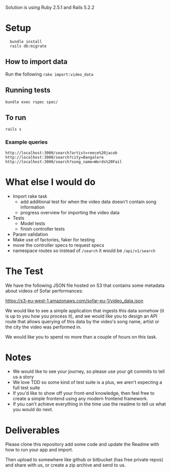 
Solution is using Ruby 2.5.1 and Rails 5.2.2

# Setup
```
  bundle install
  rails db:migrate
```


## How to import data
Run the following `rake import:video_data`

## Running tests
`bundle exec rspec spec/`

## To run
`rails s`

### Example queries
`http://localhost:3000/search?artist=reece%20jacob`  
`http://localhost:3000/search?city=Bangalore`  
`http://localhost:3000/search?song_name=Words%20Fail`

# What else I would do
- Import rake task
  - add additional test for when the video data doesn't contain song information
  - progress overview for importing the video data
- Tests
  - Model tests
  - finish controller tests
- Param validation
- Make use of factories, faker for testing
- move the controller specs to request specs
- namespace routes so instead of `/search` it would be `/api/v1/search`



# The Test
We have the following JSON file hosted on S3 that contains some metadata about videos of Sofar performances:

https://s3-eu-west-1.amazonaws.com/sofar-eu-1/video_data.json

We would like to see a simple application that ingests this data somehow (it is up to you how you process it), and we would like you to design an API route that allows querying of this data by the video's song name, artist or the city the video was performed in.

We would like you to spend no more than a couple of hours on this task.

# Notes

* We would like to see your journey, so please use your git commits to tell us a story
* We love TDD so some kind of test suite is a plus, we aren't expecting a full test suite
* If you'd like to show off your front-end knowledge, then feel free to create a simple frontend using any modern frontend framework.
* If you can't achieve everything in the time use the readme to tell us what you would do next.

# Deliverables

Please clone this repository add some code and update the Readme with how to run your app and import.

Then upload to somewhere like github or bitbucket (has free private repos) and share with us, or create a zip archive and send to us.
